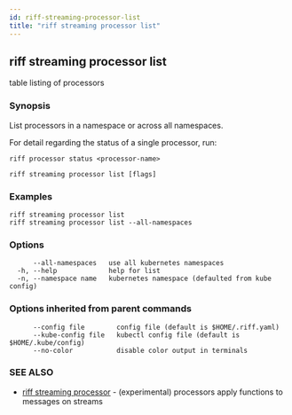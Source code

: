 ```yaml
---
id: riff-streaming-processor-list
title: "riff streaming processor list"
---
```

## riff streaming processor list

table listing of processors

### Synopsis

List processors in a namespace or across all namespaces.

For detail regarding the status of a single processor, run:

    riff processor status <processor-name>

```
riff streaming processor list [flags]
```

### Examples

```
riff streaming processor list
riff streaming processor list --all-namespaces
```

### Options

```
      --all-namespaces   use all kubernetes namespaces
  -h, --help             help for list
  -n, --namespace name   kubernetes namespace (defaulted from kube config)
```

### Options inherited from parent commands

```
      --config file        config file (default is $HOME/.riff.yaml)
      --kube-config file   kubectl config file (default is $HOME/.kube/config)
      --no-color           disable color output in terminals
```

### SEE ALSO

* [riff streaming processor](riff_streaming_processor.md)	 - (experimental) processors apply functions to messages on streams

